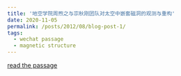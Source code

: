 ```yaml
---
title: '地空学院周煦之与宗秋刚团队对太空中嵌套磁洞的观测与重构'
date: 2020-11-05
permalink: /posts/2012/08/blog-post-1/
tags:
  - wechat passage
  - magnetic structure
---
```


[read the passage](https://mp.weixin.qq.com/s/5-D3u32jglwpDLneyPwf7Q)
